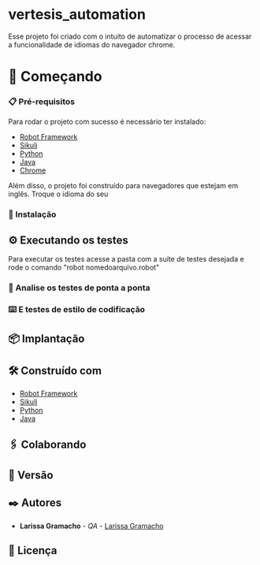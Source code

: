 # vertesis_automation

Esse projeto foi criado com o intuito de automatizar o processo de acessar a funcionalidade de idiomas do navegador chrome.

# 🚀 Começando

### 📋 Pré-requisitos

Para rodar o projeto com sucesso é necessário ter instalado: 

* [Robot Framework](https://robotframework.org/) 
* [Sikuli](http://sikulix.com/) 
* [Python](https://www.python.org/) 
* [Java](https://www.oracle.com/java/technologies/downloads/) 
* [Chrome](https://www.google.pt/intl/pt-PT/chrome/?brand=FKPE&gclid=Cj0KCQjwk96lBhDHARIsAEKO4xZL-Es1KmoysYeont3NWAq9nu-l02N3CWExTlyoP3MM8NJi4rVe-NUaAlVCEALw_wcB&gclsrc=aw.ds/) 


Além disso, o projeto foi construído para navegadores que estejam em inglês. Troque o idioma do seu 


### 🔧 Instalação

## ⚙️ Executando os testes

Para executar os testes acesse a pasta com a suíte de testes desejada e rode o comando "robot nomedoarquivo.robot"

### 🔩 Analise os testes de ponta a ponta

### ⌨️ E testes de estilo de codificação

## 📦 Implantação

## 🛠️ Construído com

* [Robot Framework](https://robotframework.org/) 
* [Sikuli](http://sikulix.com/) 
* [Python](https://www.python.org/) 
* [Java](https://www.oracle.com/java/technologies/downloads/) 

## 🖇️ Colaborando

## 📌 Versão

## ✒️ Autores

* **Larissa Gramacho** - *QA* - [Larissa Gramacho](https://github.com/gramacholarissa)

## 📄 Licença

